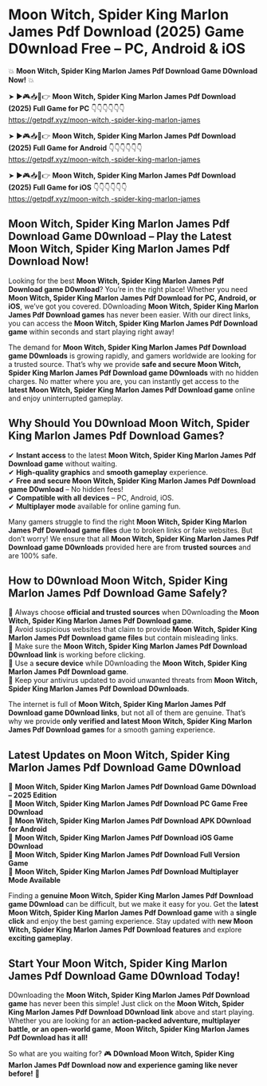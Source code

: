 # Moon Witch, Spider King Marlon James Pdf Download (2025) Game D0wnload Free – PC, Android & iOS

💥 **Moon Witch, Spider King Marlon James Pdf Download Game D0wnload Now!** 💥  

➤ ►🎮📥📱👉 **Moon Witch, Spider King Marlon James Pdf Download (2025) Full Game for PC** 👇👇👇👇👇👇  
https://getpdf.xyz/moon-witch,-spider-king-marlon-james  

➤ ►🎮📥📱👉 **Moon Witch, Spider King Marlon James Pdf Download (2025) Full Game for Android** 👇👇👇👇👇👇  
https://getpdf.xyz/moon-witch,-spider-king-marlon-james  

➤ ►🎮📥📱👉 **Moon Witch, Spider King Marlon James Pdf Download (2025) Full Game for iOS** 👇👇👇👇👇👇  
https://getpdf.xyz/moon-witch,-spider-king-marlon-james  

## Moon Witch, Spider King Marlon James Pdf Download Game D0wnload – Play the Latest Moon Witch, Spider King Marlon James Pdf Download Now!

Looking for the best **Moon Witch, Spider King Marlon James Pdf Download game D0wnload**? You’re in the right place! Whether you need **Moon Witch, Spider King Marlon James Pdf Download for PC, Android, or iOS**, we’ve got you covered. D0wnloading **Moon Witch, Spider King Marlon James Pdf Download games** has never been easier. With our direct links, you can access the **Moon Witch, Spider King Marlon James Pdf Download game** within seconds and start playing right away!  

The demand for **Moon Witch, Spider King Marlon James Pdf Download game D0wnloads** is growing rapidly, and gamers worldwide are looking for a trusted source. That’s why we provide **safe and secure Moon Witch, Spider King Marlon James Pdf Download game D0wnloads** with no hidden charges. No matter where you are, you can instantly get access to the **latest Moon Witch, Spider King Marlon James Pdf Download game** online and enjoy uninterrupted gameplay.  

## **Why Should You D0wnload Moon Witch, Spider King Marlon James Pdf Download Games?**  

✔ **Instant access** to the latest **Moon Witch, Spider King Marlon James Pdf Download game** without waiting.  
✔ **High-quality graphics** and **smooth gameplay** experience.  
✔ **Free and secure Moon Witch, Spider King Marlon James Pdf Download game D0wnload** – No hidden fees!  
✔ **Compatible with all devices** – PC, Android, iOS.  
✔ **Multiplayer mode** available for online gaming fun.  

Many gamers struggle to find the right **Moon Witch, Spider King Marlon James Pdf Download game files** due to broken links or fake websites. But don’t worry! We ensure that all **Moon Witch, Spider King Marlon James Pdf Download game D0wnloads** provided here are from **trusted sources** and are 100% safe.  

## **How to D0wnload Moon Witch, Spider King Marlon James Pdf Download Game Safely?**  

📌 Always choose **official and trusted sources** when D0wnloading the **Moon Witch, Spider King Marlon James Pdf Download game**.  
📌 Avoid suspicious websites that claim to provide **Moon Witch, Spider King Marlon James Pdf Download game files** but contain misleading links.  
📌 Make sure the **Moon Witch, Spider King Marlon James Pdf Download D0wnload link** is working before clicking.  
📌 Use a **secure device** while D0wnloading the **Moon Witch, Spider King Marlon James Pdf Download game**.  
📌 Keep your antivirus updated to avoid unwanted threats from **Moon Witch, Spider King Marlon James Pdf Download D0wnloads**.  

The internet is full of **Moon Witch, Spider King Marlon James Pdf Download game D0wnload links**, but not all of them are genuine. That’s why we provide **only verified and latest Moon Witch, Spider King Marlon James Pdf Download games** for a smooth gaming experience.  

## **Latest Updates on Moon Witch, Spider King Marlon James Pdf Download Game D0wnload**  

🔹 **Moon Witch, Spider King Marlon James Pdf Download Game D0wnload – 2025 Edition**  
🔹 **Moon Witch, Spider King Marlon James Pdf Download PC Game Free D0wnload**  
🔹 **Moon Witch, Spider King Marlon James Pdf Download APK D0wnload for Android**  
🔹 **Moon Witch, Spider King Marlon James Pdf Download iOS Game D0wnload**  
🔹 **Moon Witch, Spider King Marlon James Pdf Download Full Version Game**  
🔹 **Moon Witch, Spider King Marlon James Pdf Download Multiplayer Mode Available**  

Finding a **genuine Moon Witch, Spider King Marlon James Pdf Download game D0wnload** can be difficult, but we make it easy for you. Get the **latest Moon Witch, Spider King Marlon James Pdf Download game** with a **single click** and enjoy the best gaming experience. Stay updated with **new Moon Witch, Spider King Marlon James Pdf Download features** and explore **exciting gameplay**.  

## **Start Your Moon Witch, Spider King Marlon James Pdf Download Game D0wnload Today!**  

D0wnloading the **Moon Witch, Spider King Marlon James Pdf Download game** has never been this simple! Just click on the **Moon Witch, Spider King Marlon James Pdf Download D0wnload link** above and start playing. Whether you are looking for an **action-packed adventure, multiplayer battle, or an open-world game**, **Moon Witch, Spider King Marlon James Pdf Download has it all!**  

So what are you waiting for? 🎮 **D0wnload Moon Witch, Spider King Marlon James Pdf Download now and experience gaming like never before!** 🚀  